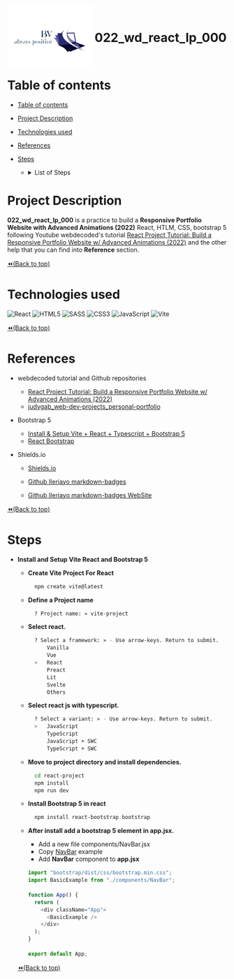 <div>
	<div>
		<img src=https://raw.githubusercontent.com/Byron2016/00_forImages/main/images/Logo_01_00.png align=left alt=MyLogo width=200>
	</div>
	&nbsp;
	<div>
		<h1>022_wd_react_lp_000</h1>
	</div>
</div>

&nbsp;

# Table of contents

- [Table of contents](#table-of-contents)
- [Project Description](#project-description)
- [Technologies used](#technologies-used)
- [References](#references)
- [Steps](#steps)

  - <details> <summary>List of Steps</summary>

    - [Install and Setup Vite React and Bootstrap 5](#-install-setup-vite-react-bootstrap-5)

   </details>

# Project Description

**022_wd_react_lp_000** is a practice to build a **Responsive Portfolio Website with Advanced Animations (2022)** React, HTLM, CSS, bootstrap 5 following Youtube webdecoded's tutorial [React Project Tutorial: Build a Responsive Portfolio Website w/ Advanced Animations (2022)](https://www.youtube.com/watch?v=hYv6BM2fWd8) and the other help that you can find into **Reference** section.

[⏪(Back to top)](#table-of-contents)
&nbsp;

# Technologies used

![React](https://img.shields.io/badge/react-%2320232a.svg?style=for-the-badge&logo=react&logoColor=%2361DAFB)
![HTML5](https://img.shields.io/badge/html5-%23E34F26.svg?style=for-the-badge&logo=html5&logoColor=white)
![SASS](https://img.shields.io/badge/SASS-hotpink.svg?style=for-the-badge&logo=SASS&logoColor=white)
![CSS3](https://img.shields.io/badge/css3-%231572B6.svg?style=for-the-badge&logo=css3&logoColor=white)
![JavaScript](https://img.shields.io/badge/javascript-%23323330.svg?style=for-the-badge&logo=javascript&logoColor=%23F7DF1E)
![Vite](https://img.shields.io/badge/vite-%23646CFF.svg?style=for-the-badge&logo=vite&logoColor=white)

[⏪(Back to top)](#table-of-contents)

# References

- webdecoded tutorial and Github repositories

  - [React Project Tutorial: Build a Responsive Portfolio Website w/ Advanced Animations (2022)](https://www.youtube.com/watch?v=hYv6BM2fWd8)
  - [judygab_web-dev-projects_personal-portfolio](https://github.com/judygab/web-dev-projects/tree/main/personal-portfolio)

- Bootstrap 5

  - [Install & Setup Vite + React + Typescript + Bootstrap 5](https://frontendshape.com/post/install-setup-vite-react-typescript-bootstrap-5)
  - [React Bootstrap](https://react-bootstrap.github.io/)

- Shields.io

  - [Shields.io](https://shields.io/)

  - [Github Ileriayo markdown-badges](https://github.com/Ileriayo/markdown-badges)

  - [Github Ileriayo markdown-badges WebSite](https://ileriayo.github.io/markdown-badges/)

[⏪(Back to top)](#table-of-contents)

# Steps

- **Install and Setup Vite React and Bootstrap 5**

  - **Create Vite Project For React**

    ```bash
      npm create vite@latest
    ```

  - **Define a Project name**

    ```bash
      ? Project name: » vite-project
    ```

  - **Select react.**

    ```bash
      ? Select a framework: » - Use arrow-keys. Return to submit.
          Vanilla
          Vue
      >   React
          Preact
          Lit
          Svelte
          Others
    ```

  - **Select react js with typescript.**

    ```bash
      ? Select a variant: » - Use arrow-keys. Return to submit.
      >   JavaScript
          TypeScript
          JavaScript + SWC
          TypeScript + SWC
    ```

  - **Move to project directory and install dependencies.**

    ```bash
      cd react-project
      npm install
      npm run dev
    ```

  - **Install Bootstrap 5 in react**

    ```bash
      npm install react-bootstrap bootstrap
    ```

  - **After install add a bootstrap 5 element in app.jsx.**

    - Add a new file components/NavBar.jsx
    - Copy [NavBar](https://react-bootstrap.github.io/components/navbar/) example
    - Add **NavBar** component to **app.jsx**

    ```js
    import "bootstrap/dist/css/bootstrap.min.css";
    import BasicExample from "./components/NavBar";

    function App() {
      return (
        <div className="App">
          <BasicExample />
        </div>
      );
    }

    export default App;
    ```

  [⏪(Back to top)](#table-of-contents)
